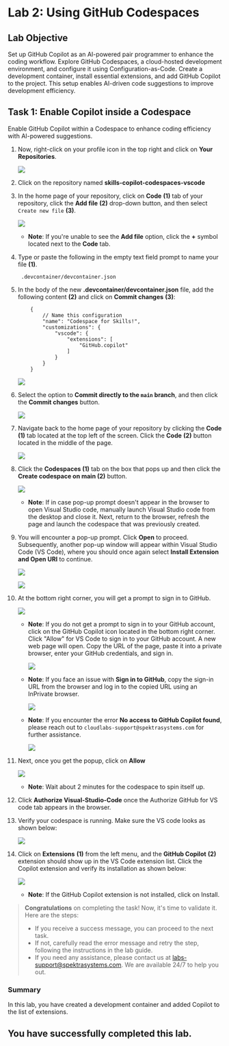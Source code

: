 
#  Lab 2: Using GitHub Codespaces

## Lab Objective 

Set up GitHub Copilot as an AI-powered pair programmer to enhance the coding workflow. Explore GitHub Codespaces, a cloud-hosted development environment, and configure it using Configuration-as-Code. Create a development container, install essential extensions, and add GitHub Copilot to the project. This setup enables AI-driven code suggestions to improve development efficiency.

## Task 1: Enable Copilot inside a Codespace

Enable GitHub Copilot within a Codespace to enhance coding efficiency with AI-powered suggestions. 

1. Now, right-click on your profile icon in the top right and click on **Your Repositories**.
    
    ![](../../media/Copilotrepo.png)

1. Click on the repository named **skills-copilot-codespaces-vscode**

1. In the home page of your repository, click on **Code** **(1)** tab of your repository, click the **Add file** **(2)** drop-down button, and then select `Create new file` **(3)**.

     ![](../../media/dp1u.png)

    - **Note**: If you're unable to see the **Add file** option, click the **+** symbol located next to the **Code** tab.
    
1. Type or paste the following in the empty text field prompt to name your file **(1)**.

    ```
     .devcontainer/devcontainer.json
    ```

1. In the body of the new **.devcontainer/devcontainer.json** file, add the following content **(2)** and click on **Commit changes** **(3)**:

    ```
        {
            // Name this configuration
            "name": "Codespace for Skills!",
            "customizations": {
                "vscode": {
                    "extensions": [
                        "GitHub.copilot"
                    ]
                }
            }
        }
     ```

    ![](../../media/dp2.png)
   
1. Select the option to **Commit directly to the `main` branch**, and then click the **Commit changes** button.

     ![](../../media/commit-file.png)

1. Navigate back to the home page of your repository by clicking the **Code** **(1)** tab located at the top left of the screen. Click the **Code** **(2)** button located in the middle of the page.

     ![](../../media/dp3.png)

1. Click the **Codespaces (1)** tab on the box that pops up and then click the **Create codespace on main (2)** button.

     ![](../../media/dp4.png)

      - **Note**: If in case pop-up prompt doesn't appear in the browser to open Visual Studio code, manually launch Visual Studio code from the desktop and close it. Next, return to the 
    browser, refresh the page and launch the codespace that was previously created.

1. You will encounter a pop-up prompt. Click **Open** to proceed. Subsequently, another pop-up window will appear within Visual Studio Code (VS Code), where you should once again select **Install Extension and Open URI** to continue.

     ![](../../media/open.png)

     ![](../../media/l2.png)


1. At the bottom right corner, you will get a prompt to sign in to GitHub.

    ![](../../media/signingit.png)

    - **Note**: If you do not get a prompt to sign in to your GitHub account, click on the GitHub Copilot icon located in the bottom right corner. Click "Allow" for VS Code to sign in to your GitHub account. A new web page will open. Copy the URL of the page, paste it into a private browser, enter your GitHub credentials, and sign in.

        ![](../../media/githubsignin2.png)

    - **Note**: If you face an issue with **Sign in to GitHub**, copy the sign-in URL from the browser and log in to the copied URL using an InPrivate browser.

        ![](../../media/private.png)

    - **Note**: If you encounter the error **No access to GitHub Copilot found**, please reach out to `cloudlabs-support@spektrasystems.com` for further assistance.

        ![](../../media/3.png)
       
1. Next, once you get the popup, click on **Allow**

     ![](../../media/allow.png)

     - **Note**: Wait about 2 minutes for the codespace to spin itself up.

1. Click **Authorize Visual-Studio-Code** once the Authorize GitHub for VS code tab appears in the browser.

1. Verify your codespace is running. Make sure the VS code looks as shown below:

    ![](../../media/loaded-repo.png)

1. Click on **Extensions** **(1)** from the left menu, and the **GitHub Copilot** **(2)** extension should show up in the VS Code extension list. Click the Copilot extension and verify 
   its installation as shown below:

     ![](../../media/verify-copilot.png)

   - **Note**: If the GitHub Copilot extension is not installed, click on Install.

 
> **Congratulations** on completing the task! Now, it's time to validate it. Here are the steps:
> - If you receive a success message, you can proceed to the next task.
> - If not, carefully read the error message and retry the step, following the instructions in the lab guide. 
> - If you need any assistance, please contact us at labs-support@spektrasystems.com. We are available 24/7 to help you out.

<validation step="f627a3c6-3d8f-48d4-ae32-306c3ff40e00" />
 
### Summary

In this lab, you have created a development container and added Copilot to the list of extensions.

## You have successfully completed this lab. 
